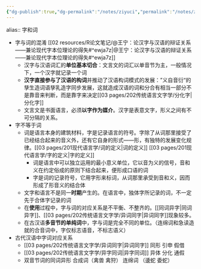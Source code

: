 ```yaml
---
{"dg-publish":true,"dg-permalink":"/notes/ziyuci","permalink":"/notes/ziyuci/","tags":["语言学"],"created":"2024-11-30T20:51:36.570+08:00","updated":"2025-03-02T20:03:35.408+08:00"}
---
```


alias:: 字和词

- 字与词的混淆 [[02 resources/R论文笔记/@王宁：论汉字与汉语的辩证关系——兼论现代字本位理论的得失#^ewja7z\|@王宁：论汉字与汉语的辩证关系——兼论现代字本位理论的得失#^ewja7z]]
	- 汉字与汉语词汇的**单位基本切合**：文言文的词汇以单音节为主，一般情况下，一个汉字就记录一个词
	- **汉字直接参与了汉语的构词**并推动了汉语构词模式的发展：”义自音衍“的孳生造词语孳乳造字同步发展，这就造成汉语的词和分合有相当一部分不是靠音来判断，而是靠字来决定[[03 pages/202传统语言文字学/分化字\|分化字]]
	- 文言文是书面语言，必须**以字作为媒介**。汉字是表意文字，形义之间有不可分隔的关系。
- 字不等于词
	- 词是语言本身的建筑材料，字是记录语言的符号。字除了从词那里接受了已经结合起来的音义外，还有它自身的形式——形，有独特的发展变化规律。[[03 pages/201现代语言学/词的定义\|词的定义]] [[03 pages/201现代语言学/字的定义\|字的定义]]
		- 词是语言中可以独立运用的最小意义单位，它以音为义的信号，音和义在约定俗成的原则下结合起来，便形成口语的词
		- 字是词的记录符号，它用字形来标词，从词那里承受到音和义，因而形成了形音义的结合体
	- 文字和语言不是同一**时期**产生的。在语言中，独体字所记录的词，不一定先于合体字记录的词
	- 在**使用**过程中，字与词的对应关系是不平衡、不整齐的。[[同词异字\|同词异字]]、[[03 pages/202传统语言文字学/异词同字\|异词同字]]现象较多。
	- 在古汉语**多音节的单纯词**中，字与词是完全不同的单位。（连绵词和急读造就的合音词中，字仅标志语音，不标志语义）
- 古代汉语中字词对应关系
	- [[03 pages/202传统语言文字学/异词同字\|异词同字]] 同形 引申 假借
	- [[03 pages/202传统语言文字学/异字同词\|异字同词]] 异体 分化 通假
	- 双音节词的同词异形 合成词（禽兽 禽狩） 连绵词 （逶蛇 委蛇）